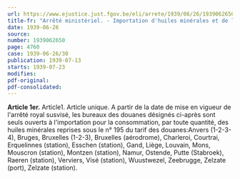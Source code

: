 ```yaml
---
url: https://www.ejustice.just.fgov.be/eli/arrete/1939/06/26/1939062650/justel
title-fr: "Arrêté ministériel. - Importation d'huiles minérales et de leurs substituants. - Désignation des bureaux d'entrée."
date: 1939-06-26
source:
number: 1939062650
page: 4760
case: 1939-06-26/30
publication: 1939-07-13
starts: 1939-07-23
modifies:
pdf-original:
pdf-consolidated:
---
```


**Article 1er.** Article1. Article unique. A partir de la date de mise en vigueur de l'arrêté royal susvisé, les bureaux des douanes désignés ci-après sont seuls ouverts à l'importation pour la consommation, par toute quantité, des huiles minérales reprises sous le n° 195 du tarif des douanes:Anvers (1-2-3-4), Bruges, Bruxelles (1-2-3), Bruxelles (aérodrome), Charleroi, Courtrai, Erquelinnes (station), Esschen (station), Gand, Liège, Louvain, Mons, Mouscron (station), Montzen (station), Namur, Ostende, Putte (Stabroek), Raeren (station), Verviers, Visé (station), Wuustwezel, Zeebrugge, Zelzate (port), Zelzate (station).
